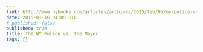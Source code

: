 ```yaml
---
link: http://www.nybooks.com/articles/archives/2015/feb/05/ny-police-vs-mayor/
date: 2015-01-16 04:05 UTC
# published: false
published: true
title: The NY Police vs. the Mayor
tags: []
---
```



